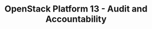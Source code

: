---
permalink: /product-documents/osp13/nist-800-53/au/
layout: control_family
title: OpenStack Platform 13 - Audit and Accountability
category: Product Documents
lead: |
  Control responses for NIST 800-53 rev4.
subnav:
  data: components.osp13.satisfies
  href: ['#%', control_key]
  text: control_key
product_info:
  name: OpenStack Platform 13
  opencontrol_component: osp13
  control_family_shorthand: AU
---
